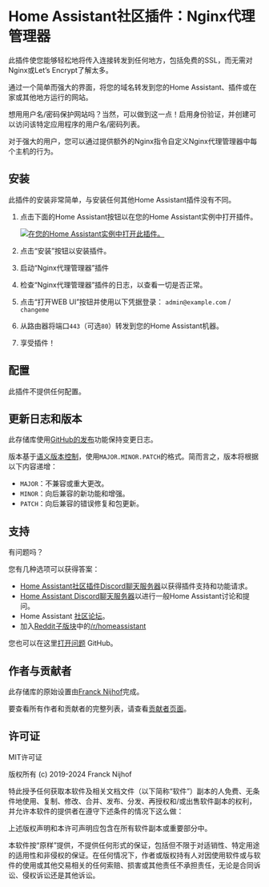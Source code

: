 # Home Assistant社区插件：Nginx代理管理器

此插件使您能够轻松地将传入连接转发到任何地方，包括免费的SSL，而无需对Nginx或Let’s Encrypt了解太多。

通过一个简单而强大的界面，将您的域名转发到您的Home Assistant、插件或在家或其他地方运行的网站。

想用用户名/密码保护网站吗？当然，可以做到这一点！启用身份验证，并创建可以访问该特定应用程序的用户名/密码列表。

对于强大的用户，您可以通过提供额外的Nginx指令自定义Nginx代理管理器中每个主机的行为。

## 安装

此插件的安装非常简单，与安装任何其他Home Assistant插件没有不同。

1. 点击下面的Home Assistant按钮以在您的Home Assistant实例中打开插件。

   [![在您的Home Assistant实例中打开此插件。][addon-badge]][addon]

1. 点击“安装”按钮以安装插件。
1. 启动“Nginx代理管理器”插件
1. 检查“Nginx代理管理器”插件的日志，以查看一切是否正常。
1. 点击“打开WEB UI”按钮并使用以下凭据登录：
   `admin@example.com` / `changeme`
1. 从路由器将端口`443`（可选`80`）转发到您的Home Assistant机器。
1. 享受插件！

## 配置

此插件不提供任何配置。

## 更新日志和版本

此存储库使用[GitHub的发布][releases]功能保持变更日志。

版本基于[语义版本控制][semver]，使用`MAJOR.MINOR.PATCH`的格式。简而言之，版本将根据以下内容递增：

- `MAJOR`：不兼容或重大更改。
- `MINOR`：向后兼容的新功能和增强。
- `PATCH`：向后兼容的错误修复和包更新。

## 支持

有问题吗？

您有几种选项可以获得答案：

- [Home Assistant社区插件Discord聊天服务器][discord]以获得插件支持和功能请求。
- [Home Assistant Discord聊天服务器][discord-ha]以进行一般Home Assistant讨论和提问。
- Home Assistant [社区论坛][forum]。
- 加入[Reddit子版块][reddit]中的[/r/homeassistant][reddit]

您也可以在这里[打开问题][issue] GitHub。

## 作者与贡献者

此存储库的原始设置由[Franck Nijhof][frenck]完成。

要查看所有作者和贡献者的完整列表，请查看[贡献者页面][contributors]。

## 许可证

MIT许可证

版权所有 (c) 2019-2024 Franck Nijhof

特此授予任何获取本软件及相关文档文件（以下简称“软件”）副本的人免费、无条件地使用、复制、修改、合并、发布、分发、再授权和/或出售软件副本的权利，并允许本软件的提供者在遵守下述条件的情况下这么做：

上述版权声明和本许可声明应包含在所有软件副本或重要部分中。

本软件按“原样”提供，不提供任何形式的保证，包括但不限于对适销性、特定用途的适用性和非侵权的保证。在任何情况下，作者或版权持有人对因使用软件或与软件的使用或其他交易相关的任何索赔、损害或其他责任不承担责任，无论是合同诉讼、侵权诉讼还是其他诉讼。

[addon-badge]: https://my.home-assistant.io/badges/supervisor_addon.svg
[addon]: https://my.home-assistant.io/redirect/supervisor_addon/?addon=a0d7b954_nginxproxymanager&repository_url=https%3A%2F%2Fgithub.com%2Fhassio-addons%2Frepository
[contributors]: https://github.com/hassio-addons/addon-nginx-proxy-manager/graphs/contributors
[discord-ha]: https://discord.gg/c5DvZ4e
[discord]: https://discord.me/hassioaddons
[forum]: https://community.home-assistant.io/t/home-assistant-community-add-on-nginx-proxy-manager/111830?u=frenck
[frenck]: https://github.com/frenck
[issue]: https://github.com/hassio-addons/addon-nginx-proxy-manager/issues
[reddit]: https://reddit.com/r/homeassistant
[releases]: https://github.com/hassio-addons/addon-nginx-proxy-manager/releases
[semver]: https://semver.org/spec/v2.0.0.html